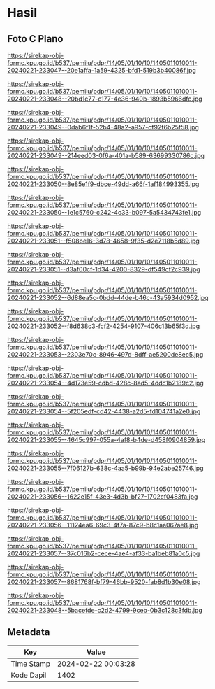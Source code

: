 # Hasil

## Foto C Plano

https://sirekap-obj-formc.kpu.go.id/b537/pemilu/pdpr/14/05/01/10/10/1405011010011-20240221-233047--20e1affa-1a59-4325-bfd1-519b3b40086f.jpg

https://sirekap-obj-formc.kpu.go.id/b537/pemilu/pdpr/14/05/01/10/10/1405011010011-20240221-233048--20bd1c77-c177-4e36-940b-1893b5966dfc.jpg

https://sirekap-obj-formc.kpu.go.id/b537/pemilu/pdpr/14/05/01/10/10/1405011010011-20240221-233049--0dab6f1f-52b4-48a2-a957-cf92f6b25f58.jpg

https://sirekap-obj-formc.kpu.go.id/b537/pemilu/pdpr/14/05/01/10/10/1405011010011-20240221-233049--214eed03-0f6a-401a-b589-63699330786c.jpg

https://sirekap-obj-formc.kpu.go.id/b537/pemilu/pdpr/14/05/01/10/10/1405011010011-20240221-233050--8e85e1f9-dbce-49dd-a66f-1af184993355.jpg

https://sirekap-obj-formc.kpu.go.id/b537/pemilu/pdpr/14/05/01/10/10/1405011010011-20240221-233050--1e1c5760-c242-4c33-b097-5a5434743fe1.jpg

https://sirekap-obj-formc.kpu.go.id/b537/pemilu/pdpr/14/05/01/10/10/1405011010011-20240221-233051--f508be16-3d78-4658-9f35-d2e7118b5d89.jpg

https://sirekap-obj-formc.kpu.go.id/b537/pemilu/pdpr/14/05/01/10/10/1405011010011-20240221-233051--d3af00cf-1d34-4200-8329-df549cf2c939.jpg

https://sirekap-obj-formc.kpu.go.id/b537/pemilu/pdpr/14/05/01/10/10/1405011010011-20240221-233052--6d88ea5c-0bdd-44de-b46c-43a5934d0952.jpg

https://sirekap-obj-formc.kpu.go.id/b537/pemilu/pdpr/14/05/01/10/10/1405011010011-20240221-233052--f8d638c3-fcf2-4254-9107-406c13b65f3d.jpg

https://sirekap-obj-formc.kpu.go.id/b537/pemilu/pdpr/14/05/01/10/10/1405011010011-20240221-233053--2303e70c-8946-497d-8dff-ae5200de8ec5.jpg

https://sirekap-obj-formc.kpu.go.id/b537/pemilu/pdpr/14/05/01/10/10/1405011010011-20240221-233054--4d173e59-cdbd-428c-8ad5-4ddc1b2189c2.jpg

https://sirekap-obj-formc.kpu.go.id/b537/pemilu/pdpr/14/05/01/10/10/1405011010011-20240221-233054--5f205edf-cd42-4438-a2d5-fd104741a2e0.jpg

https://sirekap-obj-formc.kpu.go.id/b537/pemilu/pdpr/14/05/01/10/10/1405011010011-20240221-233055--4645c997-055a-4af8-b4de-d458f0904859.jpg

https://sirekap-obj-formc.kpu.go.id/b537/pemilu/pdpr/14/05/01/10/10/1405011010011-20240221-233055--7f06127b-638c-4aa5-b99b-94e2abe25746.jpg

https://sirekap-obj-formc.kpu.go.id/b537/pemilu/pdpr/14/05/01/10/10/1405011010011-20240221-233056--1622e15f-43e3-4d3b-bf27-1702cf0483fa.jpg

https://sirekap-obj-formc.kpu.go.id/b537/pemilu/pdpr/14/05/01/10/10/1405011010011-20240221-233056--11124ea6-69c3-4f7a-87c9-b8c1aa067ae8.jpg

https://sirekap-obj-formc.kpu.go.id/b537/pemilu/pdpr/14/05/01/10/10/1405011010011-20240221-233057--37c016b2-cece-4ae4-af33-ba1beb81a0c5.jpg

https://sirekap-obj-formc.kpu.go.id/b537/pemilu/pdpr/14/05/01/10/10/1405011010011-20240221-233057--8681768f-bf79-46bb-9520-fab8d1b30e08.jpg

https://sirekap-obj-formc.kpu.go.id/b537/pemilu/pdpr/14/05/01/10/10/1405011010011-20240221-233048--5bacefde-c2d2-4799-9ceb-0b3c128c3fdb.jpg


## Metadata

| Key        | Value               |
| ---------- | ------------------- |
| Time Stamp | 2024-02-22 00:03:28 |
| Kode Dapil | 1402                |



